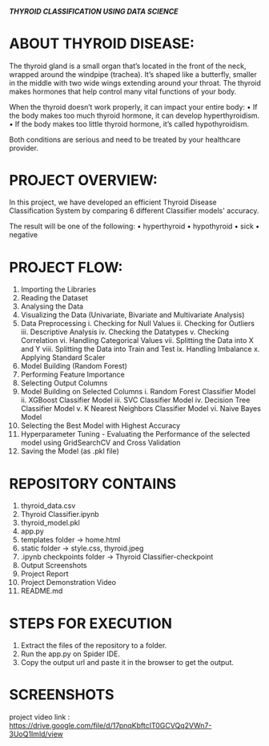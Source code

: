 ##### THYROID CLASSIFICATION USING DATA SCIENCE #####

# ABOUT THYROID DISEASE:

The thyroid gland is a small organ that’s located in the front of the neck, wrapped around the windpipe (trachea). It’s shaped like a butterfly, smaller in the middle with two wide wings extending around your throat. The thyroid makes hormones that help control many vital functions of your body.

When the thyroid doesn’t work properly, it can impact your entire body:
• If the body makes too much thyroid hormone, it can develop hyperthyroidism. 
• If the body makes too little thyroid hormone, it’s called hypothyroidism.

Both conditions are serious and need to be treated by your healthcare provider.

# PROJECT OVERVIEW:

In this project, we have developed an efficient Thyroid Disease Classification System by comparing 6 different Classifier models' accuracy. 

The result will be one of the following: 
• hyperthyroid
• hypothyroid
• sick
• negative

# PROJECT FLOW:

1. Importing the Libraries
2. Reading the Dataset
3. Analysing the Data
4. Visualizing the Data (Univariate, Bivariate and Multivariate Analysis)
5. Data Preprocessing
	i. Checking for Null Values
	ii. Checking for Outliers
	iii. Descriptive Analysis
	iv. Checking the Datatypes
	v. Checking Correlation
	vi. Handling Categorical Values
	vii. Splitting the Data into X and Y
	viii. Splitting the Data into Train and Test
	ix. Handling Imbalance
	x. Applying Standard Scaler
6. Model Building (Random Forest)
7. Performing Feature Importance
8. Selecting Output Columns
9. Model Building on Selected Columns
	i. Random Forest Classifier Model
	ii. XGBoost Classifier Model
	iii. SVC Classifier Model
	iv. Decision Tree Classifier Model
	v. K Nearest Neighbors Classifier Model
	vi. Naive Bayes Model 
10. Selecting the Best Model with Highest Accuracy
11. Hyperparameter Tuning - Evaluating the Performance of the selected model using GridSearchCV and Cross Validation
12. Saving the Model (as .pkl file)

# REPOSITORY CONTAINS

1. thyroid_data.csv
2. Thyroid Classifier.ipynb
3. thyroid_model.pkl
4. app.py
5. templates folder -> home.html
6. static folder -> style.css, thyroid.jpeg
7. .ipynb checkpoints folder -> Thyroid Classifier-checkpoint
8. Output Screenshots
9. Project Report
10. Project Demonstration Video
11. README.md

# STEPS FOR EXECUTION

1. Extract the files of the repository to a folder.
2. Run the app.py on Spider IDE.
3. Copy the output url and paste it in the browser to get the output.

# SCREENSHOTS


project video link : https://drive.google.com/file/d/17pnqKbftcIT0GCVQq2VWn7-3UoQ1Imld/view
